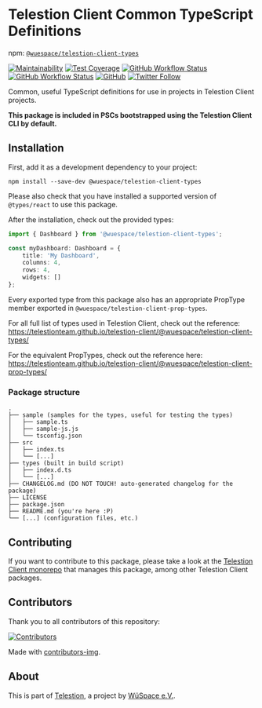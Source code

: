 # Telestion Client Common TypeScript Definitions

npm: [`@wuespace/telestion-client-types`](https://www.npmjs.com/package/@wuespace/telestion-client-types)

[![Maintainability](https://api.codeclimate.com/v1/badges/97fadf70f54a759cfaa4/maintainability)](https://codeclimate.com/github/TelestionTeam/telestion-client/maintainability)
[![Test Coverage](https://api.codeclimate.com/v1/badges/97fadf70f54a759cfaa4/test_coverage)](https://codeclimate.com/github/TelestionTeam/telestion-client/test_coverage)
[![GitHub Workflow Status](https://img.shields.io/github/workflow/status/TelestionTeam/telestion-client/Test%20and%20Coverage?label=tests)](https://github.com/TelestionTeam/telestion-client/actions?query=workflow%3A%22Test+and+Coverage%22)
[![GitHub Workflow Status](https://img.shields.io/github/workflow/status/TelestionTeam/telestion-client/CI)](https://github.com/TelestionTeam/telestion-client/actions?query=workflow%3ACI)
[![GitHub](https://img.shields.io/github/license/TelestionTeam/telestion-client)](LICENSE)
[![Twitter Follow](https://img.shields.io/twitter/follow/wuespace?style=social)](https://twitter.com/wuespace)

Common, useful TypeScript definitions for use in projects in Telestion Client projects.

**This package is included in PSCs bootstrapped using the Telestion Client CLI by default.**

## Installation

First, add it as a development dependency to your project:

```shell
npm install --save-dev @wuespace/telestion-client-types
```

Please also check that you have installed a supported version of `@types/react` to use this package.

After the installation, check out the provided types:

```ts
import { Dashboard } from '@wuespace/telestion-client-types';

const myDashboard: Dashboard = {
	title: 'My Dashboard',
	columns: 4,
	rows: 4,
	widgets: []
};
```

Every exported type from this package also has an appropriate PropType member exported in `@wuespace/telestion-client-prop-types`.

For all full list of types used in Telestion Client, check out the reference:
https://telestionteam.github.io/telestion-client/@wuespace/telestion-client-types/

For the equivalent PropTypes, check out the reference here:
https://telestionteam.github.io/telestion-client/@wuespace/telestion-client-prop-types/

### Package structure

```
.
├── sample (samples for the types, useful for testing the types)
│   ├── sample.ts
│   ├── sample-js.js
│   └── tsconfig.json
├── src
│   ├── index.ts
│   └── [...]
├── types (built in build script)
│   ├── index.d.ts
│   └── [...]
├── CHANGELOG.md (DO NOT TOUCH! auto-generated changelog for the package)
├── LICENSE
├── package.json
├── README.md (you're here :P)
└── [...] (configuration files, etc.)
```

## Contributing

If you want to contribute to this package, please take a look at the [Telestion Client monorepo](https://github.com/TelestionTeam/telestion-client/) that manages this package, among other Telestion Client packages.

## Contributors

Thank you to all contributors of this repository:

[![Contributors](https://contrib.rocks/image?repo=TelestionTeam/telestion-client)](https://github.com/TelestionTeam/telestion-client/graphs/contributors)

Made with [contributors-img](https://contrib.rocks).

## About

This is part of [Telestion](https://telestion.wuespace.de/), a project by [WüSpace e.V.](https://www.wuespace.de/).
